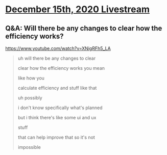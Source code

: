 # [December 15th, 2020 Livestream](../2020-12-15.md)
## Q&A: Will there be any changes to clear how the efficiency works?
https://www.youtube.com/watch?v=XNigRFh5_LA
> uh will there be any changes to clear
> 
> clear how the efficiency works you mean
> 
> like how you
> 
> calculate efficiency and stuff like that
> 
> uh possibly
> 
> i don't know specifically what's planned
> 
> but i think there's like some ui and ux
> 
> stuff
> 
> that can help improve that so it's not
> 
> impossible
> 
